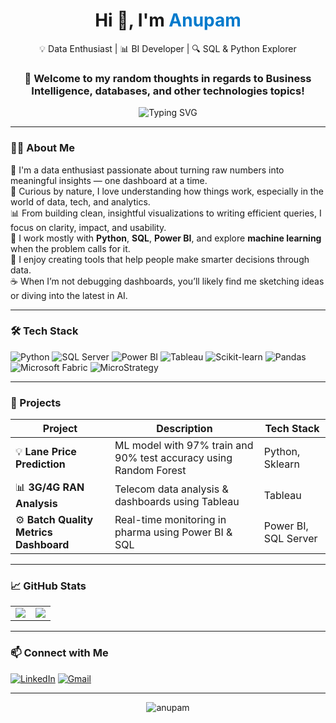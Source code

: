 <!-- GitHub Profile README for Anupam -->

<h1 align="center">Hi 👋, I'm <span style="color:#007acc;">Anupam</span></h1>

<p align="center">
  💡 Data Enthusiast | 📊 BI Developer | 🔍 SQL & Python Explorer<br/>
</p>
<h3 align="center">
  🎯 Welcome to my random thoughts in regards to Business Intelligence, databases, and other technologies topics!
</h3>
<p align="center">
  <img src="https://readme-typing-svg.herokuapp.com?font=Fira+Code&size=24&pause=1000&color=3BB9FF&center=true&vCenter=true&width=600&lines=TURNING+RAW+DATA+INTO+ACTIONABLE+INSIGHT" alt="Typing SVG" />
</p>

---

### 👨‍💻 About Me

🚀 I'm a data enthusiast passionate about turning raw numbers into meaningful insights — one dashboard at a time.  
🧠 Curious by nature, I love understanding how things work, especially in the world of data, tech, and analytics.  
📊 From building clean, insightful visualizations to writing efficient queries, I focus on clarity, impact, and usability.  
🤖 I work mostly with **Python**, **SQL**, **Power BI**, and explore **machine learning** when the problem calls for it.  
🧩 I enjoy creating tools that help people make smarter decisions through data.  
☕ When I’m not debugging dashboards, you’ll likely find me sketching ideas or diving into the latest in AI.

---

### 🛠️ Tech Stack

![Python](https://img.shields.io/badge/Python-3776AB?style=for-the-badge&logo=python&logoColor=white)
![SQL Server](https://img.shields.io/badge/SQL%20Server-CC2927?style=for-the-badge&logo=microsoftsqlserver&logoColor=white)
![Power BI](https://img.shields.io/badge/PowerBI-F2C811?style=for-the-badge&logo=powerbi&logoColor=black)
![Tableau](https://img.shields.io/badge/Tableau-E97627?style=for-the-badge&logo=tableau&logoColor=white)
![Scikit-learn](https://img.shields.io/badge/Scikit--learn-F7931E?style=for-the-badge&logo=scikit-learn&logoColor=white)
![Pandas](https://img.shields.io/badge/Pandas-150458?style=for-the-badge&logo=pandas&logoColor=white)
![Microsoft Fabric](https://img.shields.io/badge/Microsoft%20Fabric-20232A?style=for-the-badge&logo=microsoft&logoColor=white)
![MicroStrategy](https://img.shields.io/badge/MicroStrategy-B30000?style=for-the-badge&logo=databricks&logoColor=white)

---

### 🚀 Projects

| Project | Description | Tech Stack |
|--------|-------------|------------|
| 💡 **Lane Price Prediction** | ML model with 97% train and 90% test accuracy using Random Forest | Python, Sklearn |
| 📊 **3G/4G RAN Analysis** | Telecom data analysis & dashboards using Tableau | Tableau |
| ⚙️ **Batch Quality Metrics Dashboard** | Real-time monitoring in pharma using Power BI & SQL | Power BI, SQL Server |

---

### 📈 GitHub Stats

<table>
  <tr>
    <td>
      <img src="https://github-readme-stats.vercel.app/api?username=DataWithAnupamG&show_icons=true&theme=radical" />
    </td>
    <td>
      <img src="https://github-readme-streak-stats.herokuapp.com/?user=DataWithAnupamG&theme=radical" />
    </td>
  </tr>
</table>

---

### 📫 Connect with Me

[![LinkedIn](https://img.shields.io/badge/-LinkedIn-blue?style=for-the-badge&logo=Linkedin&logoColor=white)](https://www.linkedin.com/in/your-link/)
[![Gmail](https://img.shields.io/badge/-Email-c14438?style=for-the-badge&logo=Gmail&logoColor=white)](mailto:your-email@gmail.com)

---

<p align="center">
  <img src="https://komarev.com/ghpvc/?username=DataWithAnupamG&label=Profile%20Views&color=brightgreen&style=flat" alt="anupam" />
</p>
